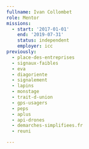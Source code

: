 ```yaml
---
fullname: Ivan Collombet
role: Mentor
missions:
  - start: '2017-01-01'
    end: '2019-07-31'
    status: independent
    employer: icc
previously:
  - place-des-entreprises
  - signaux-faibles
  - eva
  - diagoriente
  - signalement
  - lapins
  - monstage
  - trait-d-union
  - gps-usagers
  - peps
  - aplus
  - api-drones
  - demarches-simplifiees.fr
  - reuni

---
```


